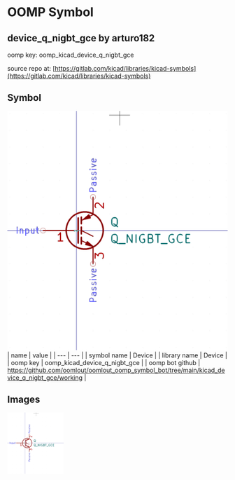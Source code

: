 # OOMP Symbol  
## device_q_nigbt_gce  by arturo182  
  
oomp key: oomp_kicad_device_q_nigbt_gce  
  
source repo at: [https://gitlab.com/kicad/libraries/kicad-symbols](https://gitlab.com/kicad/libraries/kicad-symbols)  
## Symbol  
  
[![working.png](working_600.png)](working.png)  
| name | value | 
| --- | --- | 
| symbol name | Device | 
| library name | Device | 
| oomp key | oomp_kicad_device_q_nigbt_gce | 
| oomp bot github | https://github.com/oomlout/oomlout_oomp_symbol_bot/tree/main/kicad_device_q_nigbt_gce/working | 
## Images  
  
[![working.png](working_140.png)](working.png)  
